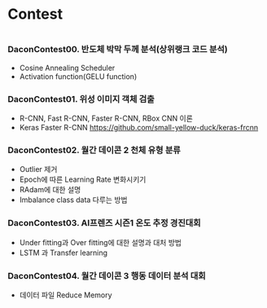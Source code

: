 # Contest

#
### DaconContest00. 반도체 박막 두께 분석(상위랭크 코드 분석)
- Cosine Annealing Scheduler
- Activation function(GELU function)


### DaconContest01. 위성 이미지 객체 검출
- R-CNN, Fast R-CNN, Faster R-CNN, RBox CNN 이론
- Keras Faster R-CNN <https://github.com/small-yellow-duck/keras-frcnn>

### DaconContest02. 월간 데이콘 2 천체 유형 분류
- Outlier 제거
- Epoch에 따른 Learning Rate 변화시키기
- RAdam에 대한 설명
- Imbalance class data 다루는 방법


### DaconContest03. AI프렌즈 시즌1 온도 추정 경진대회
- Under fitting과 Over fitting에 대한 설명과 대처 방법
- LSTM 과 Transfer learning

### DaconContest04. 월간 데이콘 3 행동 데이터 분석 대회
- 데이터 파일 Reduce Memory
